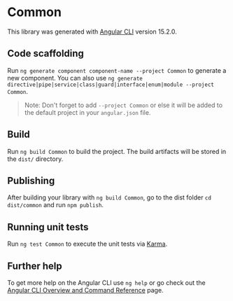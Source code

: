 # Common

This library was generated with [Angular CLI](https://github.com/angular/angular-cli) version 15.2.0.

## Code scaffolding

Run `ng generate component component-name --project Common` to generate a new component. You can also use `ng generate directive|pipe|service|class|guard|interface|enum|module --project Common`.
> Note: Don't forget to add `--project Common` or else it will be added to the default project in your `angular.json` file. 

## Build

Run `ng build Common` to build the project. The build artifacts will be stored in the `dist/` directory.

## Publishing

After building your library with `ng build Common`, go to the dist folder `cd dist/common` and run `npm publish`.

## Running unit tests

Run `ng test Common` to execute the unit tests via [Karma](https://karma-runner.github.io).

## Further help

To get more help on the Angular CLI use `ng help` or go check out the [Angular CLI Overview and Command Reference](https://angular.io/cli) page.
